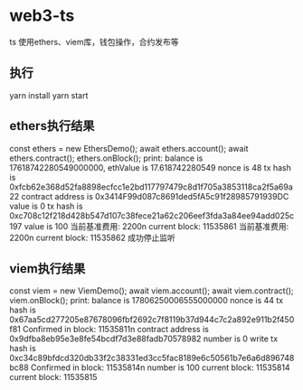 # web3-ts
ts 使用ethers、viem库，钱包操作，合约发布等

## 执行
yarn install
yarn start

## ethers执行结果
const ethers = new EthersDemo();
await ethers.account();
await ethers.contract();
ethers.onBlock();
print:
    balance is 17618742280549000000, ethValue is 17.618742280549
    nonce is 48
    tx hash is 0xfcb62e368d52fa8898ecfcc1e2bd117797479c8d1f705a3853118ca2f5a69a22
    contract address is 0x3414F99d087c8691ded5fA5c91f28985791939DC
    value is 0
    tx hash is 0xc708c12f218d428b547d107c38fece21a62c206eef3fda3a84ee94add025c197
    value is 100
    当前基准费用: 2200n
    current block: 11535861
    当前基准费用: 2200n
    current block: 11535862
    成功停止监听

## viem执行结果
const viem = new ViemDemo();
await viem.account();
await viem.contract();
viem.onBlock();
print:
    balance is 17806250006555000000
    nonce is 44
    tx hash is 0x67aa5cd277205e87678096fbf2692c7f8119b37d944c7c2a892e911b2f450f81
    Confirmed in block: 11535811n
    contract address is 0x9dfba8eb95e3e8fe54bcdf7d3e88fadb70578982
    number is 0
    write tx hash is 0xc34c89bfdcd320db33f2c38331ed3cc5fac8189e6c50561b7e6a6d896748bc88
    Confirmed in block: 11535814n
    number is 100
    current block: 11535814
    current block: 11535815
